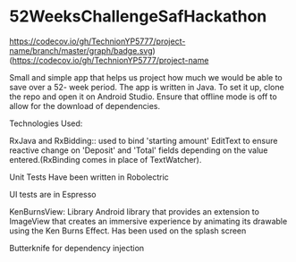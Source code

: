 # 52WeeksChallengeSafHackathon

https://codecov.io/gh/TechnionYP5777/project-name/branch/master/graph/badge.svg)(https://codecov.io/gh/TechnionYP5777/project-name

Small and simple app that helps us project how much we would be able to save over a 52-
week period. The app is written in Java. To set it up, clone the repo and open it on Android Studio.  Ensure that offline mode is off to allow 
for the download of dependencies.

Technologies Used:

RxJava and RxBidding:: used to bind 'starting amount' EditText to ensure reactive change on 
'Deposit' and 'Total' fields depending on the value entered.(RxBinding comes in place of TextWatcher).

Unit Tests Have been written in Robolectric

UI tests are in Espresso 

KenBurnsView: Library Android library that provides an extension to ImageView 
that creates an immersive experience by animating its drawable using the Ken Burns Effect.
Has been used on the splash screen

Butterknife for dependency injection
